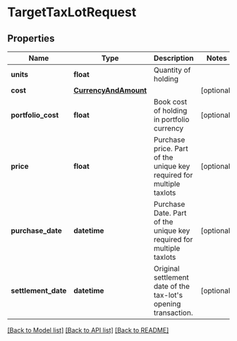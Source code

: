 # TargetTaxLotRequest

## Properties
Name | Type | Description | Notes
------------ | ------------- | ------------- | -------------
**units** | **float** | Quantity of holding | 
**cost** | [**CurrencyAndAmount**](CurrencyAndAmount.md) |  | [optional] 
**portfolio_cost** | **float** | Book cost of holding in portfolio currency | [optional] 
**price** | **float** | Purchase price. Part of the unique key required for multiple taxlots | [optional] 
**purchase_date** | **datetime** | Purchase Date. Part of the unique key required for multiple taxlots | [optional] 
**settlement_date** | **datetime** | Original settlement date of the tax-lot&#39;s opening transaction. | [optional] 

[[Back to Model list]](../README.md#documentation-for-models) [[Back to API list]](../README.md#documentation-for-api-endpoints) [[Back to README]](../README.md)


